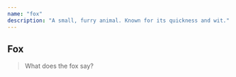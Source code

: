 ```yaml
---
name: "fox"
description: "A small, furry animal. Known for its quickness and wit."
---
```


## Fox

> What does the fox say?
